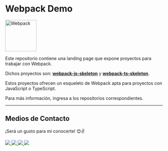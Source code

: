 # __Webpack Demo__

<img src="https://res.cloudinary.com/daniel-dev23/image/upload/v1664316605/Webpack%20Demo/webpack_vigseg.png" alt="Webpack" width="100">

Este repositorio contiene una landing page que expone proyectos para trabajar con Webpack.

Dichos proyectos son: __[webpack-js-skeleton](https://github.com/Daniel-Dev23/webpack-js-skeleton)__ y __[webpack-ts-skeleton](https://github.com/Daniel-Dev23/webpack-ts-skeleton)__.

Estos proyectos ofrecen un esqueleto de Webpack apta para proyectos con JavaScript o TypeScript.

Para más información, ingresa a los repositorios correspondientes.

---

## __Medios de Contacto__

¡Será un gusto para mi conocerte! 😊✌

<a href="https://daniel-dev23.github.io/web-portfolio-daniel-dev23/">
    <img src="https://img.shields.io/website?label=webportfolio.com&style=for-the-badge&url=https://google.com/">
</a>
<a href="mailto:danieldev.info@gmail.com">
    <img src="https://img.shields.io/badge/Gmail-D14836?style=for-the-badge&logo=gmail&logoColor=white">
</a>
<a href="https://www.linkedin.com/in/daniel-gonzalez-dev/">
    <img src="https://img.shields.io/badge/LinkedIn-0077B5?style=for-the-badge&logo=linkedin&logoColor=white">
</a>
<a href="https://github.com/Daniel-Dev23">
    <img src="https://img.shields.io/badge/GitHub-100000?style=for-the-badge&logo=github&logoColor=white">
</a>
